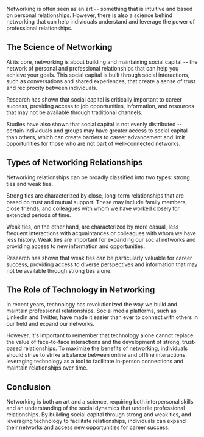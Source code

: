 
Networking is often seen as an art -- something that is intuitive and based on personal relationships. However, there is also a science behind networking that can help individuals understand and leverage the power of professional relationships.

The Science of Networking
-------------------------

At its core, networking is about building and maintaining social capital -- the network of personal and professional relationships that can help you achieve your goals. This social capital is built through social interactions, such as conversations and shared experiences, that create a sense of trust and reciprocity between individuals.

Research has shown that social capital is critically important to career success, providing access to job opportunities, information, and resources that may not be available through traditional channels.

Studies have also shown that social capital is not evenly distributed -- certain individuals and groups may have greater access to social capital than others, which can create barriers to career advancement and limit opportunities for those who are not part of well-connected networks.

Types of Networking Relationships
---------------------------------

Networking relationships can be broadly classified into two types: strong ties and weak ties.

Strong ties are characterized by close, long-term relationships that are based on trust and mutual support. These may include family members, close friends, and colleagues with whom we have worked closely for extended periods of time.

Weak ties, on the other hand, are characterized by more casual, less frequent interactions with acquaintances or colleagues with whom we have less history. Weak ties are important for expanding our social networks and providing access to new information and opportunities.

Research has shown that weak ties can be particularly valuable for career success, providing access to diverse perspectives and information that may not be available through strong ties alone.

The Role of Technology in Networking
------------------------------------

In recent years, technology has revolutionized the way we build and maintain professional relationships. Social media platforms, such as LinkedIn and Twitter, have made it easier than ever to connect with others in our field and expand our networks.

However, it's important to remember that technology alone cannot replace the value of face-to-face interactions and the development of strong, trust-based relationships. To maximize the benefits of networking, individuals should strive to strike a balance between online and offline interactions, leveraging technology as a tool to facilitate in-person connections and maintain relationships over time.

Conclusion
----------

Networking is both an art and a science, requiring both interpersonal skills and an understanding of the social dynamics that underlie professional relationships. By building social capital through strong and weak ties, and leveraging technology to facilitate relationships, individuals can expand their networks and access new opportunities for career success.
